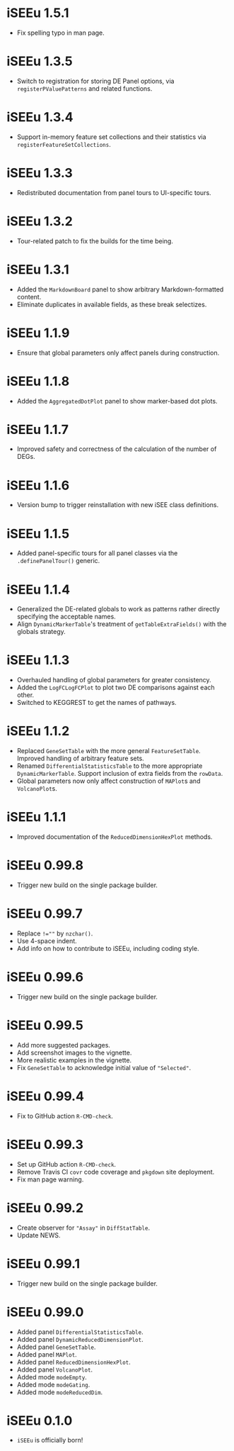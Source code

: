 # iSEEu 1.5.1

* Fix spelling typo in man page.

# iSEEu 1.3.5

* Switch to registration for storing DE Panel options, via `registerPValuePatterns` and related functions.

# iSEEu 1.3.4

* Support in-memory feature set collections and their statistics via `registerFeatureSetCollections`.

# iSEEu 1.3.3

* Redistributed documentation from panel tours to UI-specific tours.

# iSEEu 1.3.2

* Tour-related patch to fix the builds for the time being.

# iSEEu 1.3.1

* Added the `MarkdownBoard` panel to show arbitrary Markdown-formatted content.
* Eliminate duplicates in available fields, as these break selectizes.

# iSEEu 1.1.9

* Ensure that global parameters only affect panels during construction.

# iSEEu 1.1.8

* Added the `AggregatedDotPlot` panel to show marker-based dot plots.

# iSEEu 1.1.7

* Improved safety and correctness of the calculation of the number of DEGs.

# iSEEu 1.1.6

* Version bump to trigger reinstallation with new iSEE class definitions.

# iSEEu 1.1.5

* Added panel-specific tours for all panel classes via the `.definePanelTour()` generic.

# iSEEu 1.1.4

* Generalized the DE-related globals to work as patterns rather directly specifying the acceptable names.
* Align `DynamicMarkerTable`'s treatment of `getTableExtraFields()` with the globals strategy.

# iSEEu 1.1.3

* Overhauled handling of global parameters for greater consistency.
* Added the `LogFCLogFCPlot` to plot two DE comparisons against each other.
* Switched to KEGGREST to get the names of pathways.

# iSEEu 1.1.2

* Replaced `GeneSetTable` with the more general `FeatureSetTable`.
  Improved handling of arbitrary feature sets.
* Renamed `DifferentialStatisticsTable` to the more appropriate `DynamicMarkerTable`.
  Support inclusion of extra fields from the `rowData`.
* Global parameters now only affect construction of `MAPlot`s and `VolcanoPlot`s.

# iSEEu 1.1.1

* Improved documentation of the `ReducedDimensionHexPlot` methods.

# iSEEu 0.99.8

* Trigger new build on the single package builder.

# iSEEu 0.99.7

* Replace `!=""` by `nzchar()`.
* Use 4-space indent.
* Add info on how to contribute to iSEEu, including coding style.

# iSEEu 0.99.6

* Trigger new build on the single package builder.

# iSEEu 0.99.5

* Add more suggested packages.
* Add screenshot images to the vignette.
* More realistic examples in the vignette.
* Fix `GeneSetTable` to acknowledge initial value of `"Selected"`.

# iSEEu 0.99.4

* Fix to GitHub action `R-CMD-check`.

# iSEEu 0.99.3

* Set up GitHub action `R-CMD-check`.
* Remove Travis CI `covr` code coverage and `pkgdown` site deployment.
* Fix man page warning.

# iSEEu 0.99.2

* Create observer for `"Assay"` in `DiffStatTable`.
* Update NEWS.

# iSEEu 0.99.1

* Trigger new build on the single package builder.

# iSEEu 0.99.0

* Added panel `DifferentialStatisticsTable`.
* Added panel `DynamicReducedDimensionPlot`.
* Added panel `GeneSetTable`.
* Added panel `MAPlot`.
* Added panel `ReducedDimensionHexPlot`.
* Added panel `VolcanoPlot`.
* Added mode `modeEmpty`.
* Added mode `modeGating`.
* Added mode `modeReducedDim`.

# iSEEu 0.1.0

* `iSEEu` is officially born!
